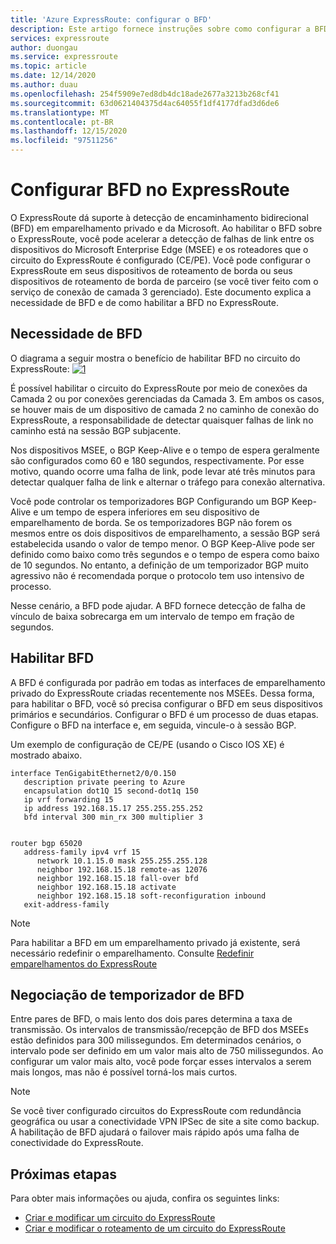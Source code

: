 ```yaml
---
title: 'Azure ExpressRoute: configurar o BFD'
description: Este artigo fornece instruções sobre como configurar a BFD (Detecção de Encaminhamento Bidirecional) no emparelhamento privado de um circuito do ExpressRoute.
services: expressroute
author: duongau
ms.service: expressroute
ms.topic: article
ms.date: 12/14/2020
ms.author: duau
ms.openlocfilehash: 254f5909e7ed8db4dc18ade2677a3213b268cf41
ms.sourcegitcommit: 63d0621404375d4ac64055f1df4177dfad3d6de6
ms.translationtype: MT
ms.contentlocale: pt-BR
ms.lasthandoff: 12/15/2020
ms.locfileid: "97511256"
---
```

# <a name="configure-bfd-over-expressroute"></a>Configurar BFD no ExpressRoute

O ExpressRoute dá suporte à detecção de encaminhamento bidirecional (BFD) em emparelhamento privado e da Microsoft. Ao habilitar o BFD sobre o ExpressRoute, você pode acelerar a detecção de falhas de link entre os dispositivos do Microsoft Enterprise Edge (MSEE) e os roteadores que o circuito do ExpressRoute é configurado (CE/PE). Você pode configurar o ExpressRoute em seus dispositivos de roteamento de borda ou seus dispositivos de roteamento de borda de parceiro (se você tiver feito com o serviço de conexão de camada 3 gerenciado). Este documento explica a necessidade de BFD e de como habilitar a BFD no ExpressRoute.

## <a name="need-for-bfd"></a>Necessidade de BFD

O diagrama a seguir mostra o benefício de habilitar BFD no circuito do ExpressRoute: [![1]][1]

É possível habilitar o circuito do ExpressRoute por meio de conexões da Camada 2 ou por conexões gerenciadas da Camada 3. Em ambos os casos, se houver mais de um dispositivo de camada 2 no caminho de conexão do ExpressRoute, a responsabilidade de detectar quaisquer falhas de link no caminho está na sessão BGP subjacente.

Nos dispositivos MSEE, o BGP Keep-Alive e o tempo de espera geralmente são configurados como 60 e 180 segundos, respectivamente. Por esse motivo, quando ocorre uma falha de link, pode levar até três minutos para detectar qualquer falha de link e alternar o tráfego para conexão alternativa.

Você pode controlar os temporizadores BGP Configurando um BGP Keep-Alive e um tempo de espera inferiores em seu dispositivo de emparelhamento de borda. Se os temporizadores BGP não forem os mesmos entre os dois dispositivos de emparelhamento, a sessão BGP será estabelecida usando o valor de tempo menor. O BGP Keep-Alive pode ser definido como baixo como três segundos e o tempo de espera como baixo de 10 segundos. No entanto, a definição de um temporizador BGP muito agressivo não é recomendada porque o protocolo tem uso intensivo de processo.

Nesse cenário, a BFD pode ajudar. A BFD fornece detecção de falha de vínculo de baixa sobrecarga em um intervalo de tempo em fração de segundos. 


## <a name="enabling-bfd"></a>Habilitar BFD

A BFD é configurada por padrão em todas as interfaces de emparelhamento privado do ExpressRoute criadas recentemente nos MSEEs. Dessa forma, para habilitar o BFD, você só precisa configurar o BFD em seus dispositivos primários e secundários. Configurar o BFD é um processo de duas etapas. Configure o BFD na interface e, em seguida, vincule-o à sessão BGP.

Um exemplo de configuração de CE/PE (usando o Cisco IOS XE) é mostrado abaixo. 

```console
interface TenGigabitEthernet2/0/0.150
   description private peering to Azure
   encapsulation dot1Q 15 second-dot1q 150
   ip vrf forwarding 15
   ip address 192.168.15.17 255.255.255.252
   bfd interval 300 min_rx 300 multiplier 3


router bgp 65020
   address-family ipv4 vrf 15
      network 10.1.15.0 mask 255.255.255.128
      neighbor 192.168.15.18 remote-as 12076
      neighbor 192.168.15.18 fall-over bfd
      neighbor 192.168.15.18 activate
      neighbor 192.168.15.18 soft-reconfiguration inbound
   exit-address-family
```

>[!NOTE]
>Para habilitar a BFD em um emparelhamento privado já existente, será necessário redefinir o emparelhamento. Consulte [Redefinir emparelhamentos do ExpressRoute][ResetPeering]
>

## <a name="bfd-timer-negotiation"></a>Negociação de temporizador de BFD

Entre pares de BFD, o mais lento dos dois pares determina a taxa de transmissão. Os intervalos de transmissão/recepção de BFD dos MSEEs estão definidos para 300 milissegundos. Em determinados cenários, o intervalo pode ser definido em um valor mais alto de 750 milissegundos. Ao configurar um valor mais alto, você pode forçar esses intervalos a serem mais longos, mas não é possível torná-los mais curtos.

>[!NOTE]
>Se você tiver configurado circuitos do ExpressRoute com redundância geográfica ou usar a conectividade VPN IPSec de site a site como backup. A habilitação de BFD ajudará o failover mais rápido após uma falha de conectividade do ExpressRoute. 
>

## <a name="next-steps"></a>Próximas etapas

Para obter mais informações ou ajuda, confira os seguintes links:

- [Criar e modificar um circuito do ExpressRoute][CreateCircuit]
- [Criar e modificar o roteamento de um circuito do ExpressRoute][CreatePeering]

<!--Image References-->
[1]: ./media/expressroute-bfd/BFD_Need.png "A BFD acelera o tempo de dedução de falha de vínculo"

<!--Link References-->
[CreateCircuit]: ./expressroute-howto-circuit-portal-resource-manager.md
[CreatePeering]: ./expressroute-howto-routing-portal-resource-manager.md
[ResetPeering]: ./expressroute-howto-reset-peering.md